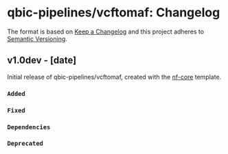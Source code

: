 # qbic-pipelines/vcftomaf: Changelog

The format is based on [Keep a Changelog](https://keepachangelog.com/en/1.0.0/)
and this project adheres to [Semantic Versioning](https://semver.org/spec/v2.0.0.html).

## v1.0dev - [date]

Initial release of qbic-pipelines/vcftomaf, created with the [nf-core](https://nf-co.re/) template.

### `Added`

### `Fixed`

### `Dependencies`

### `Deprecated`
